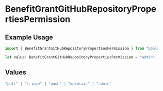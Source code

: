 # BenefitGrantGitHubRepositoryPropertiesPermission

## Example Usage

```typescript
import { BenefitGrantGitHubRepositoryPropertiesPermission } from "@polar-sh/sdk/models/components";

let value: BenefitGrantGitHubRepositoryPropertiesPermission = "admin";
```

## Values

```typescript
"pull" | "triage" | "push" | "maintain" | "admin"
```